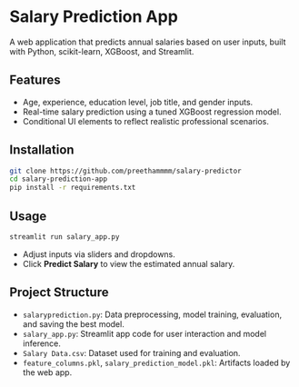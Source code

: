 # Salary Prediction App

A web application that predicts annual salaries based on user inputs, built with Python, scikit-learn, XGBoost, and Streamlit.

## Features

- Age, experience, education level, job title, and gender inputs.
- Real-time salary prediction using a tuned XGBoost regression model.
- Conditional UI elements to reflect realistic professional scenarios.

## Installation

```bash
git clone https://github.com/preethammmm/salary-predictor
cd salary-prediction-app
pip install -r requirements.txt
```

## Usage

```bash
streamlit run salary_app.py
```

- Adjust inputs via sliders and dropdowns.
- Click **Predict Salary** to view the estimated annual salary.

## Project Structure

- `salaryprediction.py`: Data preprocessing, model training, evaluation, and saving the best model.
- `salary_app.py`: Streamlit app code for user interaction and model inference.
- `Salary Data.csv`: Dataset used for training and evaluation.
- `feature_columns.pkl`, `salary_prediction_model.pkl`: Artifacts loaded by the web app.
